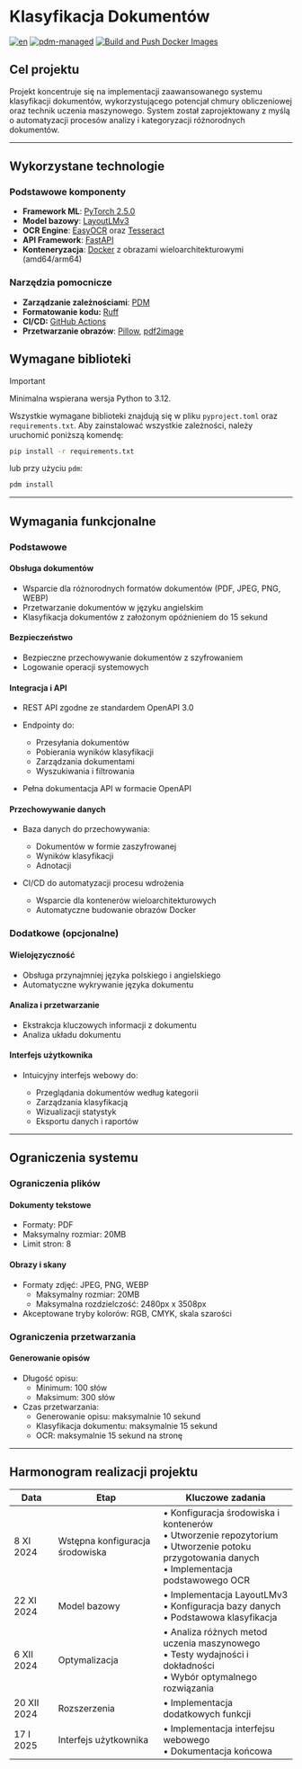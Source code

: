 # Klasyfikacja Dokumentów

[![en](https://img.shields.io/badge/lang-en-green.svg)](./README.en.md)
[![pdm-managed](https://img.shields.io/endpoint?url=https%3A%2F%2Fcdn.jsdelivr.net%2Fgh%2Fpdm-project%2F.github%2Fbadge.json)](https://pdm-project.org)
[![Build and Push Docker Images](https://github.com/c0deplayer/DocumentClassification/actions/workflows/docker-build.yml/badge.svg?branch=main)](https://github.com/c0deplayer/DocumentClassification/actions/workflows/docker-build.yml)

## Cel projektu

Projekt koncentruje się na implementacji zaawansowanego systemu klasyfikacji dokumentów, wykorzystującego potencjał chmury obliczeniowej oraz technik uczenia maszynowego. System został zaprojektowany z myślą o automatyzacji procesów analizy i kategoryzacji różnorodnych dokumentów.

---

## Wykorzystane technologie

### Podstawowe komponenty
- **Framework ML**: [PyTorch 2.5.0](https://pytorch.org/)
- **Model bazowy**: [LayoutLMv3](https://huggingface.co/microsoft/layoutlmv3-base)
- **OCR Engine**: [EasyOCR](https://github.com/JaidedAI/EasyOCR) oraz [Tesseract](https://github.com/tesseract-ocr/tesseract)
- **API Framework**: [FastAPI](https://fastapi.tiangolo.com/)
- **Konteneryzacja**: [Docker](https://www.docker.com/) z obrazami wieloarchitekturowymi (amd64/arm64)

### Narzędzia pomocnicze
- **Zarządzanie zależnościami**: [PDM](https://pdm-project.org/en/latest/)
- **Formatowanie kodu:** [Ruff](https://docs.astral.sh/ruff/)
- **CI/CD:** [GitHub Actions](https://docs.github.com/en/actions)
- **Przetwarzanie obrazów**: [Pillow](https://python-pillow.org/), [pdf2image](https://pdf2image.readthedocs.io/en/latest/index.html)
  
## Wymagane biblioteki

> [!IMPORTANT]
> Minimalna wspierana wersja Python to 3.12.

Wszystkie wymagane biblioteki znajdują się w pliku `pyproject.toml` oraz `requirements.txt`. Aby zainstalować wszystkie
zależności, należy uruchomić poniższą komendę:

```bash
pip install -r requirements.txt
```

lub przy użyciu `pdm`:

```bash
pdm install
```
---

## Wymagania funkcjonalne

### Podstawowe

#### Obsługa dokumentów

* Wsparcie dla różnorodnych formatów dokumentów (PDF, JPEG, PNG, WEBP)
* Przetwarzanie dokumentów w języku angielskim
* Klasyfikacja dokumentów z założonym opóźnieniem do 15 sekund

#### Bezpieczeństwo

* Bezpieczne przechowywanie dokumentów z szyfrowaniem
* Logowanie operacji systemowych

#### Integracja i API

* REST API zgodne ze standardem OpenAPI 3.0

* Endpointy do:
    - Przesyłania dokumentów
    - Pobierania wyników klasyfikacji
    - Zarządzania dokumentami
    - Wyszukiwania i filtrowania

* Pełna dokumentacja API w formacie OpenAPI

#### Przechowywanie danych

* Baza danych do przechowywania:
    - Dokumentów w formie zaszyfrowanej
    - Wyników klasyfikacji
    - Adnotacji

* CI/CD do automatyzacji procesu wdrożenia
  - Wsparcie dla kontenerów wieloarchitekturowych
  - Automatyczne budowanie obrazów Docker

### Dodatkowe (opcjonalne)

#### Wielojęzyczność

* Obsługa przynajmniej języka polskiego i angielskiego
* Automatyczne wykrywanie języka dokumentu

#### Analiza i przetwarzanie

* Ekstrakcja kluczowych informacji z dokumentu
* Analiza układu dokumentu

#### Interfejs użytkownika

* Intuicyjny interfejs webowy do:

    - Przeglądania dokumentów według kategorii
    - Zarządzania klasyfikacją
    - Wizualizacji statystyk
    - Eksportu danych i raportów

---

## Ograniczenia systemu

### Ograniczenia plików

#### Dokumenty tekstowe

* Formaty: PDF
* Maksymalny rozmiar: 20MB
* Limit stron: 8

#### Obrazy i skany

* Formaty zdjęć: JPEG, PNG, WEBP
    - Maksymalny rozmiar: 20MB
    - Maksymalna rozdzielczość: 2480px x 3508px
* Akceptowane tryby kolorów: RGB, CMYK, skala szarości

### Ograniczenia przetwarzania

#### Generowanie opisów

* Długość opisu:
    - Minimum: 100 słów
    - Maksimum: 300 słów
* Czas przetwarzania:
    - Generowanie opisu: maksymalnie 10 sekund
    - Klasyfikacja dokumentu: maksymalnie 15 sekund
    - OCR: maksymalnie 15 sekund na stronę

---

## Harmonogram realizacji projektu

| Data        | Etap                            | Kluczowe zadania                                                                                                                          |
|-------------|---------------------------------|-------------------------------------------------------------------------------------------------------------------------------------------|
| 8 XI 2024   | Wstępna konfiguracja środowiska | • Konfiguracja środowiska i kontenerów<br>• Utworzenie repozytorium<br>• Utworzenie potoku przygotowania danych<br>• Implementacja podstawowego OCR<br> |
| 22 XI 2024  | Model bazowy      | • Implementacja LayoutLMv3<br>• Konfiguracja bazy danych<br>• Podstawowa klasyfikacja                                                  |
| 6 XII 2024  | Optymalizacja            | • Analiza różnych metod uczenia maszynowego<br>• Testy wydajności i dokładności<br>• Wybór optymalnego rozwiązania                        |
| 20 XII 2024 | Rozszerzenia    | • Implementacja dodatkowych funkcji                                                                 |
| 17 I 2025   | Interfejs użytkownika           | • Implementacja interfejsu webowego<br>• Dokumentacja końcowa                                                                             |
